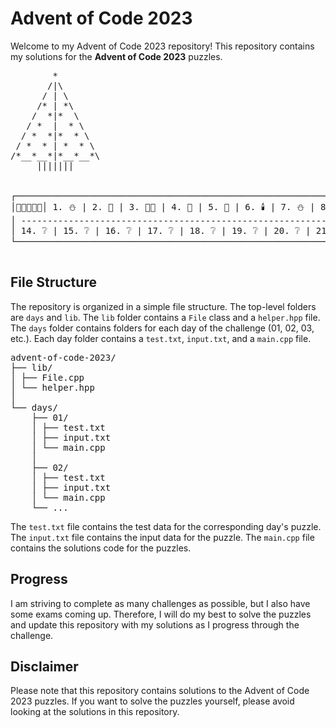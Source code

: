 # Advent of Code 2023

Welcome to my Advent of Code 2023 repository! This repository contains my solutions for the __Advent of Code 2023__ puzzles. 
<pre>
        *
       /|\
      / | \
     /* | *\
    /  *|*  \
   / *  |  * \
  / *  *|*  * \
 / *  * | *  * \
/*__*__*|*__*__*\
     |||||||


┌──────────────────────────────────────────────────────────────────────────────────────────────────────────────────────────────┐
│🎄🎅🏻🌟🎁│ 1. ⛄ | 2. 🦌 | 3. 🎅🏻 | 4. 🎁 | 5. 🎄 | 6. 🕯️ | 7. ⛄ | 8. 🎁 | 9. 🦌 | 10. ❔ | 🎅🏻 ❔ | 12. ❔ | 13. ❔   │
│ ---------------------------------------------------------------------------------------------------------------------------  │
│ 14. ❔ | 15. ❔ | 16. ❔ | 17. ❔ | 18. ❔ | 19. ❔ | 20. ❔ | 21. ❔ | 22. ❔ | 23. ❔ | 24. ❔ | 25. ❔│🎄🎅🏻🌟🎁   │
└──────────────────────────────────────────────────────────────────────────────────────────────────────────────────────────────┘

</pre>

## File Structure

The repository is organized in a simple file structure. The top-level folders are `days` and `lib`. The `lib` folder contains a `File` class and a `helper.hpp` file. The `days` folder contains folders for each day of the challenge (01, 02, 03, etc.). Each day folder contains a `test.txt`, `input.txt`, and a `main.cpp` file.
<pre>
advent-of-code-2023/ 
├── lib/ 
│ ├── File.cpp 
│ └── helper.hpp 
│
└── days/ 
    ├── 01/ 
    │ ├── test.txt 
    │ ├── input.txt 
    │ └── main.cpp 
    │
    ├── 02/ 
    │ ├── test.txt 
    │ ├── input.txt 
    │ └── main.cpp 
    └── ...
</pre>

The `test.txt` file contains the test data for the corresponding day's puzzle. The `input.txt` file contains the input data for the puzzle. The `main.cpp` file contains the solutions code for the puzzles.

## Progress

I am striving to complete as many challenges as possible, but I also have some exams coming up. Therefore, I will do my best to solve the puzzles and update this repository with my solutions as I progress through the challenge.

## Disclaimer

Please note that this repository contains solutions to the Advent of Code 2023 puzzles. If you want to solve the puzzles yourself, please avoid looking at the solutions in this repository.
